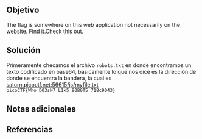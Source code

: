 ## Objetivo
The flag is somewhere on this web application not necessarily on the website. Find it.Check [this](http://saturn.picoctf.net:56615/) out.
## Solución
Primeramente checamos el archivo `robots.txt` en donde encontramos un texto codificado en base64, básicamente lo que nos dice es la dirección de donde se encuentra la bandera, la cual es [saturn.picoctf.net:56615/js/myfile.txt](http://saturn.picoctf.net:56615/js/myfile.txt)
`picoCTF{Who_D03sN7_L1k5_90B0T5_718c9043}`
## Notas adicionales

## Referencias
